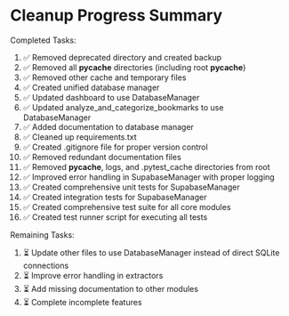 Cleanup Progress Summary
=====================
Completed Tasks:
1. ✅ Removed deprecated directory and created backup
2. ✅ Removed all __pycache__ directories (including root __pycache__)
3. ✅ Removed other cache and temporary files
4. ✅ Created unified database manager
5. ✅ Updated dashboard to use DatabaseManager
6. ✅ Updated analyze_and_categorize_bookmarks to use DatabaseManager
7. ✅ Added documentation to database manager
8. ✅ Cleaned up requirements.txt
9. ✅ Created .gitignore file for proper version control
10. ✅ Removed redundant documentation files
11. ✅ Removed __pycache__, logs, and .pytest_cache directories from root
12. ✅ Improved error handling in SupabaseManager with proper logging
13. ✅ Created comprehensive unit tests for SupabaseManager
14. ✅ Created integration tests for SupabaseManager
15. ✅ Created comprehensive test suite for all core modules
16. ✅ Created test runner script for executing all tests

Remaining Tasks:
1. ⏳ Update other files to use DatabaseManager instead of direct SQLite connections
2. ⏳ Improve error handling in extractors
3. ⏳ Add missing documentation to other modules
4. ⏳ Complete incomplete features
